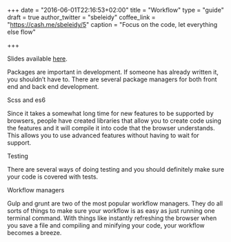 +++
date = "2016-06-01T22:16:53+02:00"
title = "Workflow"
type = "guide"
draft = true
author_twitter = "sbeleidy"
coffee_link = "https://cash.me/sbeleidy/5"
caption = "Focus on the code, let everything else flow"

+++

Slides available [here](/slide/workflow).

Packages are important in development. If someone has already written it, you shouldn’t have to. There are several package managers for both front end and back end development. 

Scss and es6

Since it takes a somewhat long time for new features to be supported by browsers, people have created libraries that allow you to create code using the features and it will compile it into code that the browser understands. This allows you to use advanced features without having to wait for support.

Testing

There are several ways of doing testing and you should definitely make sure your code is covered with tests. 

Workflow managers

Gulp and grunt are two of the most popular workflow managers. They do all sorts of things to make sure your workflow is as easy as just running one terminal command. With things like instantly refreshing the browser when you save a file and compiling and minifying your code, your workflow becomes a breeze.